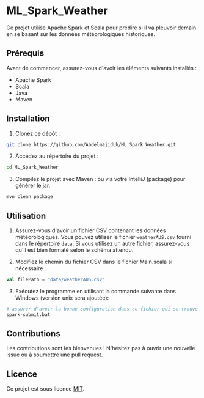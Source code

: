 # ML_Spark_Weather

Ce projet utilise Apache Spark et Scala pour prédire si il va pleuvoir demain en se basant sur les données météorologiques historiques.

## Prérequis

Avant de commencer, assurez-vous d'avoir les éléments suivants installés :

- Apache Spark
- Scala
- Java
- Maven

## Installation

1. Clonez ce dépôt :

```bash
git clone https://github.com/AbdelmajidLh/ML_Spark_Weather.git
```

2. Accédez au répertoire du projet :

```bash
cd ML_Spark_Weather
```

3. Compilez le projet avec Maven : ou via votre IntelliJ (package) pour générer le jar.

```bash
mvn clean package
```

## Utilisation

1. Assurez-vous d'avoir un fichier CSV contenant les données météorologiques. Vous pouvez utiliser le fichier `weatherAUS.csv` fourni dans le répertoire `data`. Si vous utilisez un autre fichier, assurez-vous qu'il est bien formaté selon le schéma attendu.

2. Modifiez le chemin du fichier CSV dans le fichier Main.scala si nécessaire :

```scala
val filePath = "data/weatherAUS.csv"
```

3. Exécutez le programme en utilisant la commande suivante dans Windows (version unix sera ajoutée):

```bash
# assurer d'avoir la bonne configuration dans ce fichier qui se trouve dans spark/
spark-submit.bat
```

## Contributions

Les contributions sont les bienvenues ! N'hésitez pas à ouvrir une nouvelle issue ou à soumettre une pull request.

## Licence

Ce projet est sous licence [MIT](https://opensource.org/licenses/MIT).
```